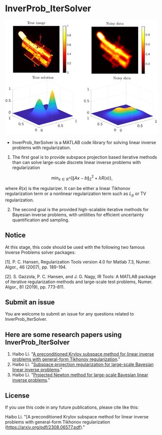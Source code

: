 # InverProb_IterSolver

<img src="figs/InverseProblem.png" width="500" />


* InverProb_IterSolver is a MATLAB code library for solving linear inverse problems with regularization.

1. The first goal is to provide subspace projection based iterative methods than can solve
large-scale discrete linear inverse problems with regularization

$$\min_{x\in\mathbb{R}^{n}}\{\|Ax-b\|_{2}^{2}+\lambda R(x)\},$$

where $R(x)$ is the regularizer. It can be either a linear Tikhonov regularization term or  a nonlinear regularization term such as $L_p$ or TV regularization.

2. The second goal is the provided high-scalable iterative methods for Bayesian inverse problems, with untilities for efficient uncertainty quantification and sampling.


## Notice
At this stage, this code should be used with the following two famous Inverse Problems solver packages:

[1]. P. C. Hansen, Regularization Tools version 4.0 for Matlab 7.3, Numer. Algor., 46 (2007), pp. 189-194.

[2]. S. Gazzola, P. C. Hansen, and J. G. Nagy, IR Tools: A MATLAB package of iterative regularization methods and large-scale test problems, Numer. Algor., 81 (2019), pp. 773-811.


## Submit an issue
You are welcome to submit an issue for any questions related to InverProb_IterSolver. 


## Here are some research papers using InverProb_IterSolver
1. Haibo Li. "[A preconditioned Krylov subspace method for linear inverse problems with general-form Tikhonov regularization](https://arxiv.org/pdf/2308.06577.pdf)."
2. Haibo Li. "[Subspace projection regularization for large-scale Bayesian linear inverse problems](https://arxiv.org/pdf/2310.18618.pdf)."
3. Haibo Li. "[Projected Newton method for large-scale Bayesian linear inverse problems](xxx)."
## License
If you use this code in any future publications, please cite like this:

Haibo Li. "[A preconditioned Krylov subspace method for linear inverse problems with general-form Tikhonov regularization (https://arxiv.org/pdf/2308.06577.pdf)."
